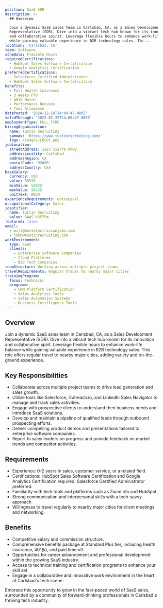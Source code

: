 ```yaml
---
position: SaaS SDR
description: >-
  ## Overview

  Join a dynamic SaaS sales team in Carlsbad, CA, as a Sales Development
  Representative (SDR). Dive into a vibrant tech hub known for its innovation
  and collaborative spirit. Leverage flexible hours to enhance work-life balance
  while gaining valuable experience in B2B technology sales. Thi...
location: 'Carlsbad, CA'
team: Software
schedule: Flexible Hours
requiredCertifications:
  - HubSpot Sales Software Certification
  - Google Analytics Certification
preferredCertifications:
  - Salesforce Certified Administrator
  - HubSpot Sales Software Certification
benefits:
  - Full Health Insurance
  - 3 Weeks PTO
  - 401k Match
  - Performance Bonuses
  - Tool Allowance
datePosted: '2024-12-18T14:08:47.080Z'
validThrough: '2025-01-29T14:08:47.080Z'
employmentType: FULL_TIME
hiringOrganization:
  name: Tustin Recruiting
  sameAs: 'https://www.tustinrecruiting.com/'
  logo: /images/LOGO1.png
jobLocation:
  streetAddress: 1283 Sierra Pkwy.
  addressLocality: Carlsbad
  addressRegion: CA
  postalCode: '92008'
  addressCountry: USA
baseSalary:
  currency: USD
  value: 55578
  minValue: 52932
  maxValue: 58225
  unitText: HOUR
experienceRequirements: entryLevel
occupationalCategory: Sales
identifier:
  name: Tustin Recruiting
  value: SAAS-h3575m
featured: false
email:
  - will@bestelectricianjobs.com
  - john@tustinrecruiting.com
workEnvironment:
  type: SaaS
  clients:
    - Enterprise Software Companies
    - Cloud Platforms
    - B2B Tech Companies
teamStructure: Working across multiple project teams
travelRequirements: Regular travel to nearby major cities
trainingProgram:
  focus: Technical
  programs:
    - CRM Platform Certification
    - Sales Analytics Tools
    - Sales Automation Systems
    - Business Intelligence Tools
---
```




## Overview
Join a dynamic SaaS sales team in Carlsbad, CA, as a Sales Development Representative (SDR). Dive into a vibrant tech hub known for its innovation and collaborative spirit. Leverage flexible hours to enhance work-life balance while gaining valuable experience in B2B technology sales. This role offers regular travel to nearby major cities, adding variety and on-the-ground experience.

## Key Responsibilities
- Collaborate across multiple project teams to drive lead generation and sales growth.
- Utilize tools like Salesforce, Outreach.io, and LinkedIn Sales Navigator to manage and track sales activities.
- Engage with prospective clients to understand their business needs and introduce SaaS solutions.
- Develop and maintain a pipeline of qualified leads through outbound prospecting efforts.
- Deliver compelling product demos and presentations tailored to enterprise software companies.
- Report to sales leaders on progress and provide feedback on market trends and competitor activities.

## Requirements
- Experience: 0-2 years in sales, customer service, or a related field.
- Certifications: HubSpot Sales Software Certification and Google Analytics Certification required; Salesforce Certified Administrator preferred.
- Familiarity with tech tools and platforms such as ZoomInfo and HubSpot.
- Strong communication and interpersonal skills with a tech-savvy approach.
- Willingness to travel regularly to nearby major cities for client meetings and networking.

## Benefits
- Competitive salary and commission structure.
- Comprehensive benefits package at Standard Plus tier, including health insurance, 401(k), and paid time off.
- Opportunities for career advancement and professional development within the growing SaaS industry.
- Access to technical training and certification programs to enhance your skill set.
- Engage in a collaborative and innovative work environment in the heart of Carlsbad's tech scene.

Embrace this opportunity to grow in the fast-paced world of SaaS sales, surrounded by a community of forward-thinking professionals in Carlsbad's thriving tech industry.